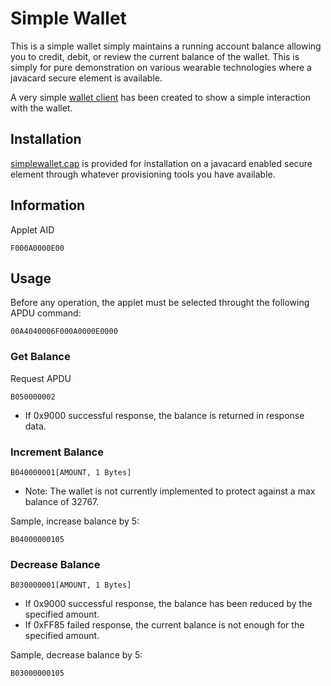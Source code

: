 # Simple Wallet

This is a simple wallet simply maintains a running account balance allowing you to credit, debit, or review the current balance of the wallet.   This is simply for pure demonstration on various wearable technologies where a javacard secure element is available.

A very simple [wallet client](src/main/java/fitpay/javacard/simplewallet/SimplWalletClient.java) has been created to show a simple interaction with the wallet.

## Installation

[simplewallet.cap](build/simplewallet.cap) is provided for installation on a javacard enabled secure element through whatever provisioning tools you have available.

## Information

Applet AID
```
F000A0000E00
```

## Usage

Before any operation, the applet must be selected throught the following APDU command:
```
00A4040006F000A0000E0000
```

### Get Balance
Request APDU
```
B050000002
```
* If 0x9000 successful response, the balance is returned in response data.


### Increment Balance
```
B040000001[AMOUNT, 1 Bytes]
```
* Note: The wallet is not currently implemented to protect against a max balance of 32767.

Sample, increase balance by 5:
```
B04000000105
```

### Decrease Balance
```
B030000001[AMOUNT, 1 Bytes]
```
* If 0x9000 successful response, the balance has been reduced by the specified amount.
* If 0xFF85 failed response, the current balance is not enough for the specified amount.

Sample, decrease balance by 5:
```
B03000000105
```
